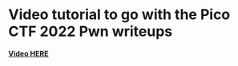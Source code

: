 # Video tutorial to go with the Pico CTF 2022 Pwn writeups
**[Video HERE](https://youtu.be/dAsujQ_OPEk)**<br>